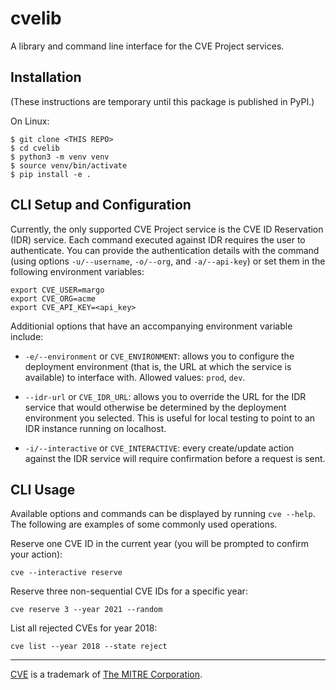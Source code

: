 # cvelib

A library and command line interface for the CVE Project services.

## Installation

(These instructions are temporary until this package is published in PyPI.)

On Linux:

```
$ git clone <THIS REPO>
$ cd cvelib
$ python3 -m venv venv
$ source venv/bin/activate
$ pip install -e .
```

## CLI Setup and Configuration

Currently, the only supported CVE Project service is the CVE ID Reservation (IDR) service. Each
command executed against IDR requires the user to authenticate. You can provide the
authentication details with the command (using options `-u/--username`, `-o/--org`, and
`-a/--api-key`) or set them in the following environment variables:

```
export CVE_USER=margo
export CVE_ORG=acme
export CVE_API_KEY=<api_key>
```

Additionial options that have an accompanying environment variable include:

* `-e/--environment` or `CVE_ENVIRONMENT`: allows you to configure the deployment environment
  (that is, the URL at which the service is available) to interface with. Allowed values: `prod`,
  `dev`.

* `--idr-url` or `CVE_IDR_URL`: allows you to override the URL for the IDR service that would
  otherwise be determined by the deployment environment you selected. This is useful for local
  testing to point to an IDR instance running on localhost.

* `-i/--interactive` or `CVE_INTERACTIVE`: every create/update action against the IDR service
  will require confirmation before a request is sent.

## CLI Usage

Available options and commands can be displayed by running `cve --help`. The following are
examples of some commonly used operations.

Reserve one CVE ID in the current year (you will be prompted to confirm your action):

```
cve --interactive reserve
```

Reserve three non-sequential CVE IDs for a specific year:

```
cve reserve 3 --year 2021 --random
```

List all rejected CVEs for year 2018:

```
cve list --year 2018 --state reject
```

---

[CVE](https://cve.mitre.org/) is a trademark of [The MITRE Corporation](https://www.mitre.org/).
